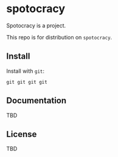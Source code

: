# spotocracy

Spotocracy is a project.

This repo is for distribution on `spotocracy`.

## Install

Install with `git`:

```shell
git git git git
```

## Documentation

TBD

## License

TBD